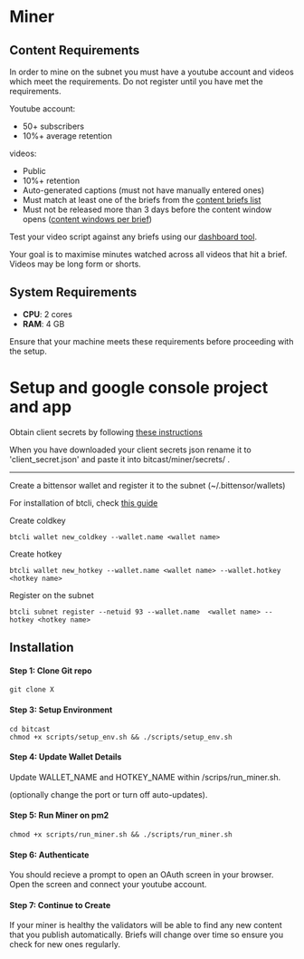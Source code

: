 # Miner

## Content Requirements

In order to mine on the subnet you must have a youtube account and videos which meet the requirements. Do not register until you have met the requirements.

Youtube account:
- 50+ subscribers
- 10%+ average retention

videos:
- Public
- 10%+ retention
- Auto-generated captions (must not have manually entered ones)
- Must match at least one of the briefs from the [content briefs list](http://dashboard.bitcast.network/briefs)
- Must not be released more than 3 days before the content window opens ([content windows per brief](http://dashboard.bitcast.network/briefs))

Test your video script against any briefs using our [dashboard tool](http://dashboard.bitcast.network/).

Your goal is to maximise minutes watched across all videos that hit a brief.
Videos may be long form or shorts.

## System Requirements

- **CPU**: 2 cores
- **RAM**: 4 GB

Ensure that your machine meets these requirements before proceeding with the setup.

# Setup and google console project and app

Obtain client secrets by following [these instructions](https://chatgpt.com/share/67fd9a3c-861c-800a-98ff-05b0eda4fcce) 

When you have downloaded your client secrets json rename it to 'client_secret.json' and paste it into bitcast/miner/secrets/ .

---

Create a bittensor wallet and register it to the subnet (~/.bittensor/wallets)

For installation of btcli, check [this guide](https://github.com/opentensor/bittensor/blob/master/README.md#install-bittensor-sdk)

Create coldkey
```
btcli wallet new_coldkey --wallet.name <wallet name>
```

Create hotkey
```
btcli wallet new_hotkey --wallet.name <wallet name> --wallet.hotkey <hotkey name>
```

Register on the subnet
```
btcli subnet register --netuid 93 --wallet.name  <wallet name> --hotkey <hotkey name>
```

## Installation

#### Step 1: Clone Git repo

```
git clone X
```

#### Step 3: Setup Environment

```
cd bitcast
chmod +x scripts/setup_env.sh && ./scripts/setup_env.sh
```

#### Step 4: Update Wallet Details

Update WALLET_NAME and HOTKEY_NAME within /scrips/run_miner.sh.

(optionally change the port or turn off auto-updates).

#### Step 5: Run Miner on pm2
```
chmod +x scripts/run_miner.sh && ./scripts/run_miner.sh
```

#### Step 6: Authenticate

You should recieve a prompt to open an OAuth screen in your browser. Open the screen and connect your youtube account.

#### Step 7: Continue to Create

If your miner is healthy the validators will be able to find any new content that you publish automatically. Briefs will change over time so ensure you check for new ones regularly.